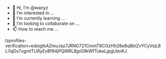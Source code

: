 - 👋 Hi, I’m @wanyz
- 👀 I’m interested in ...
- 🌱 I’m currently learning ...
- 💞️ I’m looking to collaborate on ...
- 📫 How to reach me ...

<!---
wanyz/wanyz is a ✨ special ✨ repository because its `README.md` (this file) appears on your GitHub profile.
You can click the Preview link to take a look at your changes.
--->
tzprofiles-verification=edsigtkAZmuJaz7JRNG721CmmT8CGzHh28e8q8biZvYCyVsjL8Li1qDs7vgmtTURyExBf94jPQtRRL8jpG9kWfTukeLjpgUbnKJ
